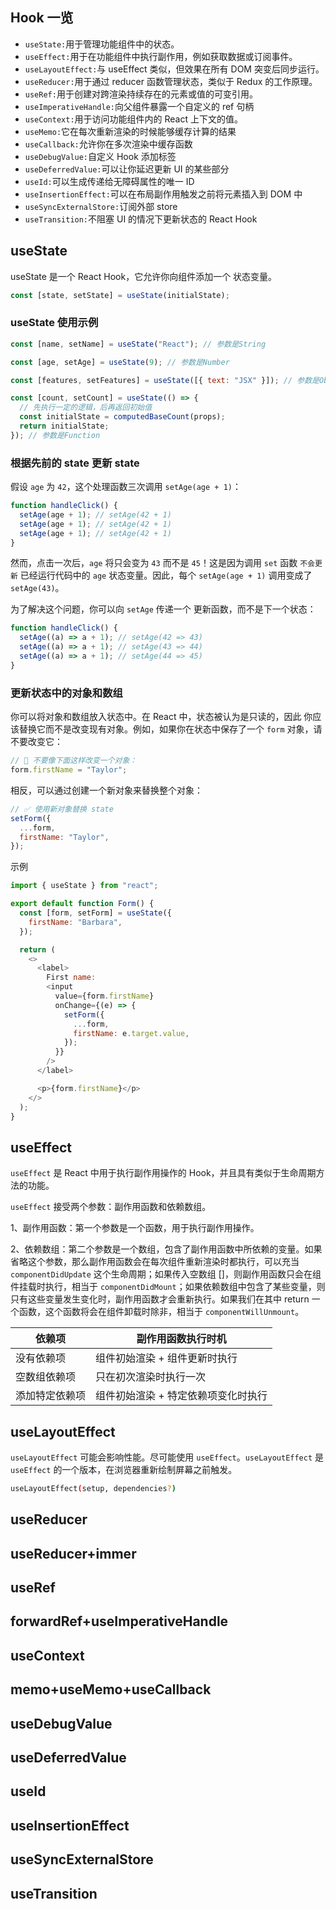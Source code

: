 ## Hook 一览

- `useState:`用于管理功能组件中的状态。
- `useEffect:`用于在功能组件中执行副作用，例如获取数据或订阅事件。
- `useLayoutEffect:`与 useEffect 类似，但效果在所有 DOM 突变后同步运行。
- `useReducer:`用于通过 reducer 函数管理状态，类似于 Redux 的工作原理。
- `useRef:`用于创建对跨渲染持续存在的元素或值的可变引用。
- `useImperativeHandle:`向父组件暴露一个自定义的 ref 句柄
- `useContext:`用于访问功能组件内的 React 上下文的值。
- `useMemo:`它在每次重新渲染的时候能够缓存计算的结果
- `useCallback:`允许你在多次渲染中缓存函数
- `useDebugValue:`自定义 Hook 添加标签
- `useDeferredValue:`可以让你延迟更新 UI 的某些部分
- `useId:`可以生成传递给无障碍属性的唯一 ID
- `useInsertionEffect:`可以在布局副作用触发之前将元素插入到 DOM 中
- `useSyncExternalStore:`订阅外部 store
- `useTransition:`不阻塞 UI 的情况下更新状态的 React Hook

## useState

useState 是一个 React Hook，它允许你向组件添加一个 状态变量。

```js
const [state, setState] = useState(initialState);
```

### useState 使用示例

```js
const [name, setName] = useState("React"); // 参数是String

const [age, setAge] = useState(9); // 参数是Number

const [features, setFeatures] = useState([{ text: "JSX" }]); // 参数是Object

const [count, setCount] = useState(() => {
  // 先执行一定的逻辑，后再返回初始值
  const initialState = computedBaseCount(props);
  return initialState;
}); // 参数是Function
```

### 根据先前的 state 更新 state

假设 `age` 为 `42`，这个处理函数三次调用 `setAge(age + 1)`：

```js
function handleClick() {
  setAge(age + 1); // setAge(42 + 1)
  setAge(age + 1); // setAge(42 + 1)
  setAge(age + 1); // setAge(42 + 1)
}
```

然而，点击一次后，`age` 将只会变为 `43` 而不是 `45`！这是因为调用 `set` 函数 `不会更新` 已经运行代码中的 `age` 状态变量。因此，每个 `setAge(age + 1)` 调用变成了 `setAge(43)`。

为了解决这个问题，你可以向 `setAge` 传递一个 更新函数，而不是下一个状态：

```js
function handleClick() {
  setAge((a) => a + 1); // setAge(42 => 43)
  setAge((a) => a + 1); // setAge(43 => 44)
  setAge((a) => a + 1); // setAge(44 => 45)
}
```

### 更新状态中的对象和数组

你可以将对象和数组放入状态中。在 React 中，状态被认为是只读的，因此 你应该替换它而不是改变现有对象。例如，如果你在状态中保存了一个 `form` 对象，请不要改变它：

```js
// 🚩 不要像下面这样改变一个对象：
form.firstName = "Taylor";
```

相反，可以通过创建一个新对象来替换整个对象：

```js
// ✅ 使用新对象替换 state
setForm({
  ...form,
  firstName: "Taylor",
});
```

示例

```js
import { useState } from "react";

export default function Form() {
  const [form, setForm] = useState({
    firstName: "Barbara",
  });

  return (
    <>
      <label>
        First name:
        <input
          value={form.firstName}
          onChange={(e) => {
            setForm({
              ...form,
              firstName: e.target.value,
            });
          }}
        />
      </label>

      <p>{form.firstName}</p>
    </>
  );
}
```

## useEffect

`useEffect` 是 React 中用于执行副作用操作的 Hook，并且具有类似于生命周期方法的功能。

`useEffect` 接受两个参数：副作用函数和依赖数组。

1、副作用函数：第一个参数是一个函数，用于执行副作用操作。

2、依赖数组：第二个参数是一个数组，包含了副作用函数中所依赖的变量。如果省略这个参数，那么副作用函数会在每次组件重新渲染时都执行，可以充当 `componentDidUpdate` 这个生命周期；如果传入空数组 []，则副作用函数只会在组件挂载时执行，相当于 `componentDidMount`；如果依赖数组中包含了某些变量，则只有这些变量发生变化时，副作用函数才会重新执行。如果我们在其中 return 一个函数，这个函数将会在组件卸载时除非，相当于 `componentWillUnmount`。

| 依赖项         | 副作用函数执行时机                  |
| -------------- | ----------------------------------- |
| 没有依赖项     | 组件初始渲染 + 组件更新时执行       |
| 空数组依赖项   | 只在初次渲染时执行一次              |
| 添加特定依赖项 | 组件初始渲染 + 特定依赖项变化时执行 |

## useLayoutEffect

`useLayoutEffect` 可能会影响性能。尽可能使用 `useEffect`。`useLayoutEffect` 是 `useEffect` 的一个版本，在浏览器重新绘制屏幕之前触发。

```bash
useLayoutEffect(setup, dependencies?)
```

## useReducer

## useReducer+immer

## useRef

## forwardRef+useImperativeHandle

## useContext

## memo+useMemo+useCallback

## useDebugValue

## useDeferredValue

## useId

## useInsertionEffect

## useSyncExternalStore

## useTransition
